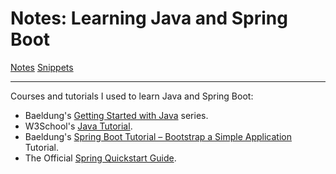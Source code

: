 # Notes: Learning Java and Spring Boot

[Notes](./notes)
[Snippets](./snippets)

---

Courses and tutorials I used to learn Java and Spring Boot:

- Baeldung's [Getting Started with Java](https://baeldung.com/get-started-with-java-series) series.
- W3School's [Java Tutorial](https://w3schools.com/java/default.asp).
- Baeldung's [Spring Boot Tutorial – Bootstrap a Simple Application](https://www.baeldung.com/spring-boot-start) Tutorial.
- The Official [Spring Quickstart Guide](https://spring.io/quickstart).
